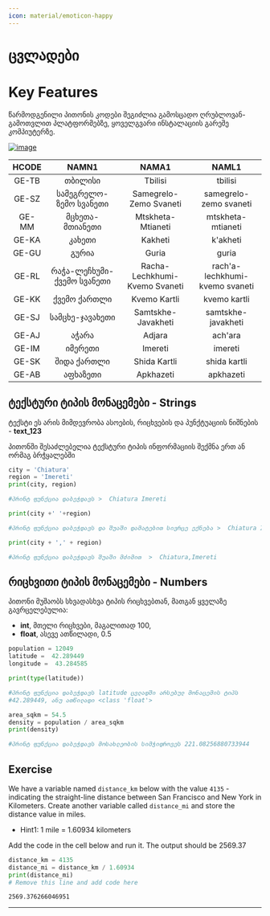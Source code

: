 ```yaml
---
icon: material/emoticon-happy 
---
```


# ცვლადები

# Key Features

წარმოდგენილი პითონის კოდები შეგიძლია გამოსცადო ღრუბლოვან-გამოთვლით პლატფორმებზე, ყოველგვარი ინსტალაციის გარეშე კომპიუტერზე.

[![image](https://colab.research.google.com/assets/colab-badge.svg)](https://colab.research.google.com/github/ezdanapak/GIS_OS_Doc/blob/master/docs/Programming/Python_for_geographers/notebooks/01_variables.ipynb)

<!-- {{ read_csv('./data/Excell/Georgia_Regions.csv') }} -->

| **HCODE** | **NAMN1**                  | **NAMA1**                     | **NAML1**                      |
|:---------:|:--------------------------:|:-----------------------------:|:------------------------------:|
| GE-TB     | თბილისი                    | Tbilisi                       | tbilisi                        |
| GE-SZ     | სამეგრელო-ზემო სვანეთი     | Samegrelo-Zemo Svaneti        | samegrelo-zemo svaneti         |
| GE-MM     | მცხეთა-მთიანეთი            | Mtskheta-Mtianeti             | mtskheta-mtianeti              |
| GE-KA     | კახეთი                     | Kakheti                       | k'akheti                       |
| GE-GU     | გურია                      | Guria                         | guria                          |
| GE-RL     | რაჭა-ლეჩხუმი-ქვემო სვანეთი | Racha-Lechkhumi-Kvemo Svaneti | rach'a-lechkhumi-kvemo svaneti |
| GE-KK     | ქვემო ქართლი               | Kvemo Kartli                  | kvemo kartli                   |
| GE-SJ     | სამცხე-ჯავახეთი            | Samtskhe-Javakheti            | samtskhe-javakheti             |
| GE-AJ     | აჭარა                      | Adjara                        | ach'ara                        |
| GE-IM     | იმერეთი                    | Imereti                       | imereti                        |
| GE-SK     | შიდა ქართლი                | Shida Kartli                  | shida kartli                   |
| GE-AB     | აფხაზეთი                   | Apkhazeti                     | apkhazeti                      |




## ტექსტური ტიპის მონაცემები - Strings 


ტექსტი ეს არის მიმდევრობა ასოების, რიცხვების და პუნქტუაციის ნიშნების  - **text_123**


პითონში შესაძლებელია ტექსტური ტიპის ინფორმაციის შექმნა ერთ ან ორმაგ ბრჭყალებში



```py title="strings" linenums="1"
city = 'Chiatura'
region = 'Imereti'
print(city, region)

#პრინტ ფუნქცია დაბეჭდავს >  Chiatura Imereti
```

```python title="strings" linenums="1"
print(city +' '+region)

#პრინტ ფუნქცია დაბეჭდავს და შუაში დამატებით სივრცე ექნება >  Chiatura Imereti 
```

```python title="strings" linenums="1"
print(city + ',' + region)

#პრინტ ფუნქცია დაბეჭდავს შუაში მძიმით  >  Chiatura,Imereti 
```
    

## რიცხვითი ტიპის მონაცემები - Numbers

პითონი მუშაობს სხვადასხვა ტიპის რიცხვებთან, მათგან ყველაზე გავრცელებულია:

- **int**, მთელი რიცხვები, მაგალითად 100,
- **float**,  ასევე ათწილადი,  0.5


```python title="Numbers" linenums="1"
population = 12049
latitude =  42.289449
longitude =  43.284585

print(type(latitude))

#პრინტ ფუნქცია დაბეჭდავს latitude ცვლადში არსებულ მონაცემის ტიპს 
#42.289449, ანუ ათწილადი <class 'float'>
```

```python
area_sqkm = 54.5
density = population / area_sqkm
print(density)

#პრინტ ფუნქცია დაბეჭდავს მოსახლეობის სიმჭიდროვეს 221.08256880733944

```

## Exercise

We have a variable named `distance_km` below with the value `4135` - indicating the straight-line distance between San Francisco and New York in Kilometers. Create another variable called `distance_mi` and store the distance value in miles.

- Hint1: 1 mile = 1.60934 kilometers

Add the code in the cell below and run it. The output should be 2569.37


```python
distance_km = 4135
distance_mi = distance_km / 1.60934
print(distance_mi)
# Remove this line and add code here
```

    2569.376266046951
    

----
